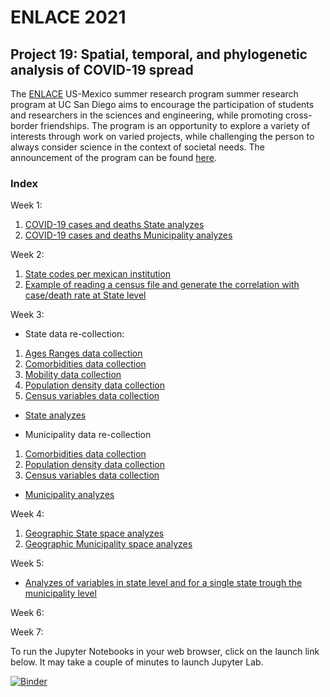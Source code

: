 # ENLACE 2021

## Project 19: Spatial, temporal, and phylogenetic analysis of COVID-19 spread

The [ENLACE](http://resilientmaterials.ucsd.edu/ENLACE) US-Mexico summer research program summer research program at UC San Diego aims to encourage the participation of students and researchers in the sciences and engineering, while promoting cross-border friendships. The program is an opportunity to explore a variety of interests through work on varied projects, while challenging the person to always consider science in the context of societal needs.  The announcement of the program can be found [here](http://resilientmaterials.ucsd.edu/sites/resilientmaterials.ucsd.edu/files/ENLACE%20%202021/ENLACE2021_Announcement.pdf).

### Index

Week 1:
1. [COVID-19 cases and deaths State analyzes](notebooks/Week1States.ipynb)
2. [COVID-19 cases and deaths Municipality analyzes](notebooks/Week1Municipalities.ipynb)

Week 2:
1. [State codes per mexican institution](notebooks/Week2StatesCode.ipynb)
2. [Example of reading a census file and generate the correlation with case/death rate at State level](notebooks/Week2States.ipynb)

Week 3:
- State data re-collection:
1. [Ages Ranges data collection](notebooks/Week3_age_ranges_states.ipynb)
2. [Comorbidities data collection](notebooks/Week3_comorbidities.ipynb)
3. [Mobility data collection](notebooks/Week3_mobility_states.ipynb)
4. [Population density data collection](notebooks/Week3_population_density_states.ipynb)
5. [Census variables data collection](notebooks/Week3_variables_States.ipynb)
- [State analyzes](notebooks/Week3States.ipynb)

- Municipality data re-collection
1. [Comorbidities data collection](notebooks/Week3_comorbidities.ipynb)
2. [Population density data collection](notebooks/Week3_population_density_municipalities.ipynb)
3. [Census variables data collection](notebooks/Week3_variables_municipalities.ipynb)
- [Municipality analyzes](notebooks/Week3Municipalities.ipynb)

Week 4:
1. [Geographic State space analyzes](notebooks/Week4Municipalities.ipynb)
2. [Geographic Municipality space analyzes](notebooks/Week4States.ipynb)

Week 5:
- [Analyzes of variables in state level and for a single state trough the municipality level](notebooks/Week5.ipynb)

Week 6:


Week 7:


To run the Jupyter Notebooks in your web browser, click on the launch link below. It may take a couple of minutes to launch Jupyter Lab.

[![Binder](https://mybinder.org/badge_logo.svg)](https://mybinder.org/v2/gh/Alex-Valenzuela/enlace2021_av/HEAD?filepath=notebooks&urlpath=lab)
